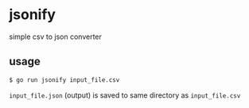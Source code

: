 # jsonify
simple csv to json converter

## usage
```bash
$ go run jsonify input_file.csv
```
`input_file.json` (output) is saved to same directory as `input_file.csv`

